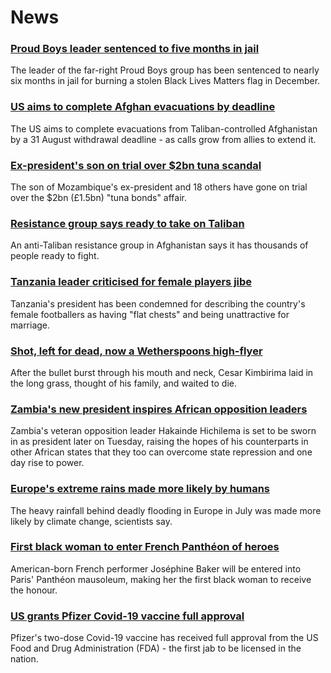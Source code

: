 # News
### [Proud Boys leader sentenced to five months in jail](https://www.bbc.com/news/world-us-canada-58312254)
The leader of the far-right Proud Boys group has been sentenced to nearly six months in jail for burning a stolen Black Lives Matters flag in December.
### [US aims to complete Afghan evacuations by deadline](https://www.bbc.com/news/world-asia-58310905)
The US aims to complete evacuations from Taliban-controlled Afghanistan by a 31 August withdrawal deadline - as calls grow from allies to extend it.
### [Ex-president's son on trial over $2bn tuna scandal](https://www.bbc.com/news/world-africa-58304737)
The son of Mozambique's ex-president and 18 others have gone on trial over the $2bn (£1.5bn) "tuna bonds" affair.
### [Resistance group says ready to take on Taliban](https://www.bbc.com/news/world-asia-58239156)
An anti-Taliban resistance group in Afghanistan says it has thousands of people ready to fight. 
### [Tanzania leader criticised for female players jibe](https://www.bbc.com/news/world-africa-58306708)
Tanzania's president has been condemned for describing the country's female footballers as having "flat chests" and being unattractive for marriage.
### [Shot, left for dead, now a Wetherspoons high-flyer](https://www.bbc.com/news/uk-58266180)
After the bullet burst through his mouth and neck, Cesar Kimbirima laid in the long grass, thought of his family, and waited to die.
### [Zambia's new president inspires African opposition leaders](https://www.bbc.com/news/world-africa-58270973)
Zambia's veteran opposition leader Hakainde Hichilema is set to be sworn in as president later on Tuesday, raising the hopes of his counterparts in other African states that they too can overcome state repression and one day rise to power.
### [Europe's extreme rains made more likely by humans](https://www.bbc.com/news/science-environment-58309900)
The heavy rainfall behind deadly flooding in Europe in July was made more likely by climate change, scientists say.
### [First black woman to enter French Panthéon of heroes](https://www.bbc.com/news/world-europe-58303919)
American-born French performer Joséphine Baker will be entered into Paris' Panthéon mausoleum, making her the first black woman to receive the honour.
### [US grants Pfizer Covid-19 vaccine full approval](https://www.bbc.com/news/world-us-canada-58309254)
Pfizer's two-dose Covid-19 vaccine has received full approval from the US Food and Drug Administration (FDA) - the first jab to be licensed in the nation.

